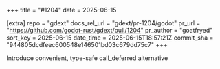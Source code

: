 +++
title = "#1204"
date = 2025-06-15

[extra]
repo = "gdext"
docs_rel_url = "gdext/pr-1204/godot"
pr_url = "https://github.com/godot-rust/gdext/pull/1204"
pr_author = "goatfryed"
sort_key = 2025-06-15
date_time = 2025-06-15T18:57:21Z
commit_sha = "944805dcdfeec600548e146501bd03c679dd75c7"
+++

Introduce convenient, type-safe call_deferred alternative

